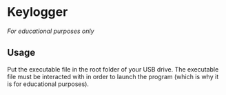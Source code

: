 # Keylogger

*For educational purposes only*

## Usage

Put the executable file in the root folder of your USB drive. The executable file must be interacted with in order to launch the program (which is why it is for educational purposes).
